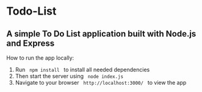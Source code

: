 # Todo-List

<h2> A simple To Do List application built with Node.js and Express</h2>

<p> How to run the app locally: </p>

<ol>
<li> Run <code> npm install </code> to install all needed dependencies </li>

<li> Then start the server using <code> node index.js </code> </li>

<li> Navigate to your browser <code> http://localhost:3000/ </code> to view the app </li>
</ol>
